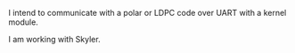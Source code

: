 I intend to communicate with a polar or LDPC code over UART with a kernel module. 

I am working with Skyler. 
